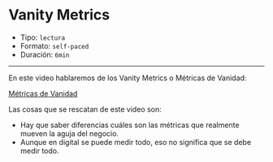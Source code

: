 # Vanity Metrics

* Tipo: `lectura`
* Formato: `self-paced`
* Duración: `6min`

***

En este video hablaremos de los Vanity Metrics o Métricas de Vanidad:

[Métricas de Vanidad](https://www.useloom.com/share/93c7745cdd1f4120bf1430696208960b)

Las cosas que se rescatan de este video son:

* Hay que saber diferencias cuáles son las métricas que realmente
mueven la aguja del negocio.
* Aunque en digital se puede medir todo, eso no significa que se
debe medir todo.
